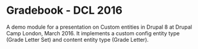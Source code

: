 # Gradebook - DCL 2016

A demo module for a presentation on Custom entities in Drupal 8 at Drupal Camp London, March 2016. It implements a custom config
entity type (Grade Letter Set) and content entity type (Grade Letter).
